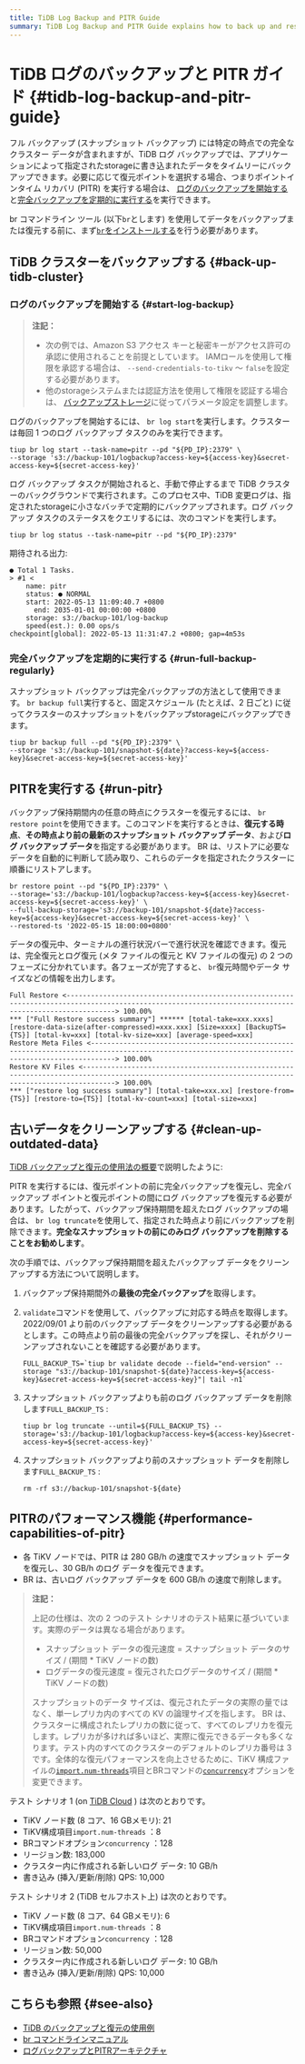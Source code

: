 ```yaml
---
title: TiDB Log Backup and PITR Guide
summary: TiDB Log Backup and PITR Guide explains how to back up and restore data using the br command-line tool. It includes instructions for starting log backup, running full backup regularly, and cleaning up outdated data. The guide also provides information on running PITR and the performance capabilities of PITR.
---
```


# TiDB ログのバックアップと PITR ガイド {#tidb-log-backup-and-pitr-guide}

フル バックアップ (スナップショット バックアップ) には特定の時点での完全なクラスター データが含まれますが、TiDB ログ バックアップでは、アプリケーションによって指定されたstorageに書き込まれたデータをタイムリーにバックアップできます。必要に応じて復元ポイントを選択する場合、つまりポイントインタイム リカバリ (PITR) を実行する場合は、 [ログのバックアップを開始する](#start-log-backup)と[完全バックアップを定期的に実行する](#run-full-backup-regularly)を実行できます。

br コマンドライン ツール (以下`br`とします) を使用してデータをバックアップまたは復元する前に、まず[`br`をインストールする](/br/br-use-overview.md#deploy-and-use-br)を行う必要があります。

## TiDB クラスターをバックアップする {#back-up-tidb-cluster}

### ログのバックアップを開始する {#start-log-backup}

> **注記：**
>
> -   次の例では、Amazon S3 アクセス キーと秘密キーがアクセス許可の承認に使用されることを前提としています。 IAMロールを使用して権限を承認する場合は、 `--send-credentials-to-tikv` ～ `false`を設定する必要があります。
> -   他のstorageシステムまたは認証方法を使用して権限を認証する場合は、 [バックアップストレージ](/br/backup-and-restore-storages.md)に従ってパラメータ設定を調整します。

ログのバックアップを開始するには、 `br log start`を実行します。クラスターは毎回 1 つのログ バックアップ タスクのみを実行できます。

```shell
tiup br log start --task-name=pitr --pd "${PD_IP}:2379" \
--storage 's3://backup-101/logbackup?access-key=${access-key}&secret-access-key=${secret-access-key}'
```

ログ バックアップ タスクが開始されると、手動で停止するまで TiDB クラスターのバックグラウンドで実行されます。このプロセス中、TiDB 変更ログは、指定されたstorageに小さなバッチで定期的にバックアップされます。ログ バックアップ タスクのステータスをクエリするには、次のコマンドを実行します。

```shell
tiup br log status --task-name=pitr --pd "${PD_IP}:2379"
```

期待される出力:

    ● Total 1 Tasks.
    > #1 <
        name: pitr
        status: ● NORMAL
        start: 2022-05-13 11:09:40.7 +0800
          end: 2035-01-01 00:00:00 +0800
        storage: s3://backup-101/log-backup
        speed(est.): 0.00 ops/s
    checkpoint[global]: 2022-05-13 11:31:47.2 +0800; gap=4m53s

### 完全バックアップを定期的に実行する {#run-full-backup-regularly}

スナップショット バックアップは完全バックアップの方法として使用できます。 `br backup full`実行すると、固定スケジュール (たとえば、2 日ごと) に従ってクラスターのスナップショットをバックアップstorageにバックアップできます。

```shell
tiup br backup full --pd "${PD_IP}:2379" \
--storage 's3://backup-101/snapshot-${date}?access-key=${access-key}&secret-access-key=${secret-access-key}'
```

## PITRを実行する {#run-pitr}

バックアップ保持期間内の任意の時点にクラスターを復元するには、 `br restore point`を使用できます。このコマンドを実行するときは、**復元する時点**、**その時点より前の最新のスナップショット バックアップ データ**、および**ログ バックアップ データ**を指定する必要があります。 BR は、リストアに必要なデータを自動的に判断して読み取り、これらのデータを指定されたクラスターに順番にリストアします。

```shell
br restore point --pd "${PD_IP}:2379" \
--storage='s3://backup-101/logbackup?access-key=${access-key}&secret-access-key=${secret-access-key}' \
--full-backup-storage='s3://backup-101/snapshot-${date}?access-key=${access-key}&secret-access-key=${secret-access-key}' \
--restored-ts '2022-05-15 18:00:00+0800'
```

データの復元中、ターミナルの進行状況バーで進行状況を確認できます。復元は、完全復元とログ復元 (メタ ファイルの復元と KV ファイルの復元) の 2 つのフェーズに分かれています。各フェーズが完了すると、 `br`復元時間やデータ サイズなどの情報を出力します。

```shell
Full Restore <--------------------------------------------------------------------------------------------------------------------------------------------------------> 100.00%
*** ["Full Restore success summary"] ****** [total-take=xxx.xxxs] [restore-data-size(after-compressed)=xxx.xxx] [Size=xxxx] [BackupTS={TS}] [total-kv=xxx] [total-kv-size=xxx] [average-speed=xxx]
Restore Meta Files <--------------------------------------------------------------------------------------------------------------------------------------------------> 100.00%
Restore KV Files <----------------------------------------------------------------------------------------------------------------------------------------------------> 100.00%
*** ["restore log success summary"] [total-take=xxx.xx] [restore-from={TS}] [restore-to={TS}] [total-kv-count=xxx] [total-size=xxx]
```

## 古いデータをクリーンアップする {#clean-up-outdated-data}

[TiDB バックアップと復元の使用法の概要](/br/br-use-overview.md)で説明したように:

PITR を実行するには、復元ポイントの前に完全バックアップを復元し、完全バックアップ ポイントと復元ポイントの間にログ バックアップを復元する必要があります。したがって、バックアップ保持期間を超えたログ バックアップの場合は、 `br log truncate`を使用して、指定された時点より前にバックアップを削除できます。**完全なスナップショットの前にのみログ バックアップを削除することをお勧めします**。

次の手順では、バックアップ保持期間を超えたバックアップ データをクリーンアップする方法について説明します。

1.  バックアップ保持期間外の**最後の完全バックアップ**を取得します。

2.  `validate`コマンドを使用して、バックアップに対応する時点を取得します。 2022/09/01 より前のバックアップ データをクリーンアップする必要があるとします。この時点より前の最後の完全バックアップを探し、それがクリーンアップされないことを確認する必要があります。

    ```shell
    FULL_BACKUP_TS=`tiup br validate decode --field="end-version" --storage "s3://backup-101/snapshot-${date}?access-key=${access-key}&secret-access-key=${secret-access-key}"| tail -n1`
    ```

3.  スナップショット バックアップよりも前のログ バックアップ データを削除します`FULL_BACKUP_TS` :

    ```shell
    tiup br log truncate --until=${FULL_BACKUP_TS} --storage='s3://backup-101/logbackup?access-key=${access-key}&secret-access-key=${secret-access-key}'
    ```

4.  スナップショット バックアップより前のスナップショット データを削除します`FULL_BACKUP_TS` :

    ```shell
    rm -rf s3://backup-101/snapshot-${date}
    ```

## PITRのパフォーマンス機能 {#performance-capabilities-of-pitr}

-   各 TiKV ノードでは、PITR は 280 GB/h の速度でスナップショット データを復元し、30 GB/h のログ データを復元できます。
-   BR は、古いログ バックアップ データを 600 GB/h の速度で削除します。

> **注記：**
>
> 上記の仕様は、次の 2 つのテスト シナリオのテスト結果に基づいています。実際のデータは異なる場合があります。
>
> -   スナップショット データの復元速度 = スナップショット データのサイズ / (期間 * TiKV ノードの数)
> -   ログデータの復元速度 = 復元されたログデータのサイズ / (期間 * TiKV ノードの数)
>
> スナップショットのデータ サイズは、復元されたデータの実際の量ではなく、単一レプリカ内のすべての KV の論理サイズを指します。 BR は、クラスターに構成されたレプリカの数に従って、すべてのレプリカを復元します。レプリカが多ければ多いほど、実際に復元できるデータも多くなります。テスト内のすべてのクラスターのデフォルトのレプリカ番号は 3 です。全体的な復元パフォーマンスを向上させるために、TiKV 構成ファイルの[`import.num-threads`](/tikv-configuration-file.md#import)項目とBRコマンドの[`concurrency`](/br/use-br-command-line-tool.md#common-options)オプションを変更できます。

テスト シナリオ 1 (on [TiDB Cloud](https://tidbcloud.com) ) は次のとおりです。

-   TiKV ノード数 (8 コア、16 GBメモリ): 21
-   TiKV構成項目`import.num-threads` ：8
-   BRコマンドオプション`concurrency` ：128
-   リージョン数: 183,000
-   クラスター内に作成される新しいログ データ: 10 GB/h
-   書き込み (挿入/更新/削除) QPS: 10,000

テスト シナリオ 2 (TiDB セルフホスト上) は次のとおりです。

-   TiKV ノード数 (8 コア、64 GBメモリ): 6
-   TiKV構成項目`import.num-threads` ：8
-   BRコマンドオプション`concurrency` ：128
-   リージョン数: 50,000
-   クラスター内に作成される新しいログ データ: 10 GB/h
-   書き込み (挿入/更新/削除) QPS: 10,000

## こちらも参照 {#see-also}

-   [TiDB のバックアップと復元の使用例](/br/backup-and-restore-use-cases.md)
-   [br コマンドラインマニュアル](/br/use-br-command-line-tool.md)
-   [ログバックアップとPITRアーキテクチャ](/br/br-log-architecture.md)
